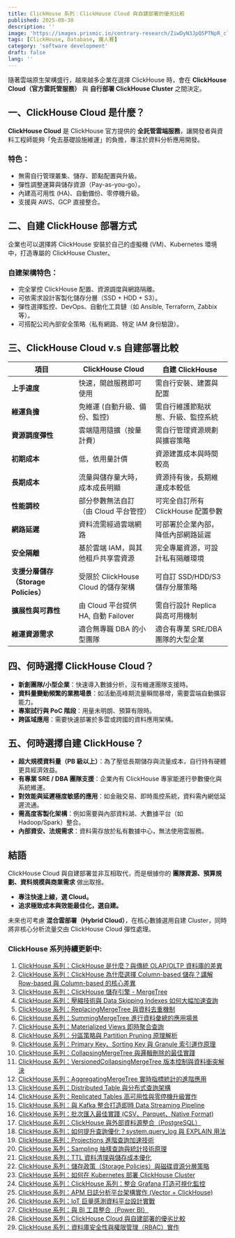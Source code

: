 ```yaml
---
title: ClickHouse 系列：ClickHouse Cloud 與自建部署的優劣比較
published: 2025-08-30
description: ''
image: 'https://images.prismic.io/contrary-research/ZiwDyN3JpQ5PTNpR_clickhousecover.png?auto=format,compress'
tags: [ClickHouse, Database, 鐵人賽]
category: 'software development'
draft: false 
lang: ''
---
```


隨著雲端原生架構盛行，越來越多企業在選擇 ClickHouse 時，會在 **ClickHouse Cloud（官方雲託管服務）** 與 **自行部署 ClickHouse Cluster** 之間決定。

## 一、ClickHouse Cloud 是什麼？

**ClickHouse Cloud** 是 ClickHouse 官方提供的 **全託管雲端服務**，讓開發者與資料工程師能夠「免去基礎設施維運」的負擔，專注於資料分析應用開發。

### 特色：

* 無需自行管理叢集、儲存、節點配置與升級。
* 彈性調整運算與儲存資源（Pay-as-you-go）。
* 內建高可用性 (HA)、自動備份、零停機升級。
* 支援與 AWS、GCP 直接整合。

## 二、自建 ClickHouse 部署方式

企業也可以選擇將 ClickHouse 安裝於自己的虛擬機 (VM)、Kubernetes 環境中，打造專屬的 ClickHouse Cluster。

### 自建架構特色：

* 完全掌控 ClickHouse 配置、資源調度與網路隔離。
* 可依需求設計客製化儲存分層（SSD + HDD + S3）。
* 彈性選擇監控、DevOps、自動化工具鏈（如 Ansible, Terraform, Zabbix 等）。
* 可搭配公司內部安全策略（私有網路、特定 IAM 身份驗證）。

## 三、ClickHouse Cloud v.s 自建部署比較

| 項目                           | ClickHouse Cloud             | 自建 ClickHouse           |
| ---------------------------- | ---------------------------- | ----------------------- |
| **上手速度**                     | 快速，開啟服務即可使用                  | 需自行安裝、建置與配置             |
| **維運負擔**                     | 免維運 (自動升級、備份、監控)             | 需自行維護節點狀態、升級、監控系統       |
| **資源調度彈性**                   | 雲端隨用隨擴（按量計費）                 | 需自行管理資源規劃與擴容策略          |
| **初期成本**                     | 低，依用量計價                      | 資源建置成本與時間較高             |
| **長期成本**                     | 流量與儲存量大時，成本成長明顯              | 資源持有後，長期維運成本較低          |
| **性能調校**                     | 部分參數無法自訂（由 Cloud 平台管控）       | 可完全自訂所有 ClickHouse 配置參數 |
| **網路延遲**                     | 資料流需經過雲端網路                   | 可部署於企業內部，降低內部網路延遲       |
| **安全隔離**                     | 基於雲端 IAM，與其他租戶共享雲資源          | 完全專屬資源，可設計私有隔離環境        |
| **支援分層儲存（Storage Policies）** | 受限於 ClickHouse Cloud 的儲存架構   | 可自訂 SSD/HDD/S3 儲存分層策略   |
| **擴展性與可靠性**                  | 由 Cloud 平台提供 HA, 自動 Failover | 需自行設計 Replica 與高可用機制    |
| **維運資源需求**                   | 適合無專職 DBA 的小型團隊              | 適合有專業 SRE/DBA 團隊的大型企業   |

## 四、何時選擇 ClickHouse Cloud？

* **新創團隊/小型企業**：快速導入數據分析，沒有維運團隊支援時。
* **資料量變動頻繁的業務場景**：如活動高峰期流量瞬間暴增，需要雲端自動擴容能力。
* **專案試行與 PoC 階段**：用量未明朗、預算有限時。
* **跨區域應用**：需要快速部署於多雲或跨國的資料應用架構。

## 五、何時選擇自建 ClickHouse？

* **超大規模資料量（PB 級以上）**：為了壓低長期儲存與流量成本，自行持有硬體更具經濟效益。
* **有專業 SRE / DBA 團隊支援**：企業內有 ClickHouse 專家能進行參數優化與系統維運。
* **對效能與延遲極度敏感的應用**：如金融交易、即時風控系統，資料需內網低延遲流通。
* **需高度客製化架構**：例如需要與內部資料湖、大數據平台（如 Hadoop/Spark）整合。
* **內部資安、法規需求**：資料需存放於私有數據中心，無法使用雲服務。

## 結語

ClickHouse Cloud 與自建部署並非互相取代，而是根據你的 **團隊資源、預算規劃、資料規模與商業需求** 做出取捨。

* **專注快速上線，選 Cloud。**
* **追求極致成本與效能最佳化，選自建。**

未來也可考慮 **混合雲部署（Hybrid Cloud）**，在核心數據選用自建 Cluster，同時將非核心分析流量交由 ClickHouse Cloud 彈性處理。

### ClickHouse 系列持續更新中:

1. [ClickHouse 系列：ClickHouse 是什麼？與傳統 OLAP/OLTP 資料庫的差異](https://blog.vicwen.app/posts/what-is-clickhouse/)
2. [ClickHouse 系列：ClickHouse 為什麼選擇 Column-based 儲存？講解 Row-based 與 Column-based 的核心差異](https://blog.vicwen.app/posts/clickhouse-column-row-based-storage/)
3. [ClickHouse 系列：ClickHouse 儲存引擎 - MergeTree](https://blog.vicwen.app/posts/clickhouse-mergetree-engine)
4. [ClickHouse 系列：壓縮技術與 Data Skipping Indexes 如何大幅加速查詢](https://blog.vicwen.app/posts/clickhouse-compression-skipping-index/)
5. [ClickHouse 系列：ReplacingMergeTree 與資料去重機制](https://blog.vicwen.app/posts/clickhouse-replacingmergetree-deduplication/)
6. [ClickHouse 系列：SummingMergeTree 進行資料彙總的應用場景](https://blog.vicwen.app/posts/clickhouse-summingmergetree-aggregation/)
7. [ClickHouse 系列：Materialized Views 即時聚合查詢](https://blog.vicwen.app/posts/clickhouse-materialized-view/)
8. [ClickHouse 系列：分區策略與 Partition Pruning 原理解析](https://blog.vicwen.app/posts/clickhouse-partition-pruning/)
9. [ClickHouse 系列：Primary Key、Sorting Key 與 Granule 索引運作原理](https://blog.vicwen.app/posts/clickhouse-primary-sorting-key/)
10. [ClickHouse 系列：CollapsingMergeTree 與邏輯刪除的最佳實踐](https://blog.vicwen.app/posts/clickhouse-collapsingmergetree/)
11. [ClickHouse 系列：VersionedCollapsingMergeTree 版本控制與資料衝突解決](https://blog.vicwen.app/posts/clickhouse-versioned-collapsingmergetree/)
12. [ClickHouse 系列：AggregatingMergeTree 實時指標統計的進階應用](https://blog.vicwen.app/posts/clickhouse-aggregatingmergetree/)
13. [ClickHouse 系列：Distributed Table 與分布式查詢架構](https://blog.vicwen.app/posts/clickhouse-distributed-table-architecture/)
14. [ClickHouse 系列：Replicated Tables 高可用性與零停機升級實作](https://blog.vicwen.app/posts/clickhouse-replication-failover/)
15. [ClickHouse 系列：與 Kafka 整合打造即時 Data Streaming Pipeline](https://blog.vicwen.app/posts/clickhouse-kafka-data-streaming-pipeline/)
16. [ClickHouse 系列：批次匯入最佳實踐 (CSV、Parquet、Native Format)](https://blog.vicwen.app/posts/clickhouse-batch-import/)
17. [ClickHouse 系列：ClickHouse 與外部資料源整合（PostgreSQL）](https://blog.vicwen.app/posts/clickhouse-external-data-integration/)
18. [ClickHouse 系列：如何提升查詢優化？system.query_log 與 EXPLAIN 用法](https://blog.vicwen.app/posts/clickhouse-query-log-explain/)
19. [ClickHouse 系列：Projections 進階查詢加速技術](https://blog.vicwen.app/posts/clickhouse-projections-optimization/)
20. [ClickHouse 系列：Sampling 抽樣查詢與統計技術原理](https://blog.vicwen.app/posts/clickhouse-sampling-statistics/)
21. [ClickHouse 系列：TTL 資料清理與儲存成本優化](https://blog.vicwen.app/posts/clickhouse-ttl-storage-management/)
22. [ClickHouse 系列：儲存政策（Storage Policies）與磁碟資源分層策略](https://blog.vicwen.app/posts/clickhouse-storage-policies/)
23. [ClickHouse 系列：如何在 Kubernetes 部署 ClickHouse Cluster](https://blog.vicwen.app/posts/clickhouse-kubernetes-deployment/)
24. [ClickHouse 系列：ClickHouse 系列：整合 Grafana 打造可視化監控](https://blog.vicwen.app/posts/clickhouse-grafana-dashboard/)
25. [ClickHouse 系列：APM 日誌分析平台架構實作 (Vector + ClickHouse)](https://blog.vicwen.app/posts/clickhouse-apm-log-analytics/)
26. [ClickHouse 系列：IoT 巨量感測資料平台設計實戰](https://blog.vicwen.app/posts/clickhouse-iot-analytics/)
27. [ClickHouse 系列：與 BI 工具整合（Power BI）](https://blog.vicwen.app/posts/clickhouse-bi-integration/)
28. [ClickHouse 系列：ClickHouse Cloud 與自建部署的優劣比較](https://blog.vicwen.app/posts/clickhouse-cloud-vs-self-host/)
29. [ClickHouse 系列：資料庫安全性與權限管理（RBAC）實作](https://blog.vicwen.app/posts/clickhouse-security-rbac/)


